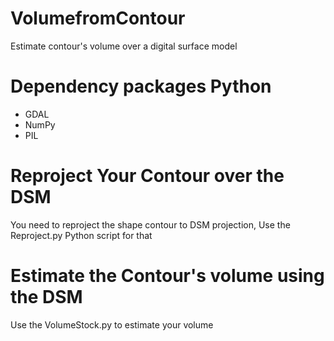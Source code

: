 # VolumefromContour
Estimate contour's volume over a digital surface model

# Dependency packages Python
- GDAL
- NumPy
- PIL

# Reproject Your Contour over the DSM

You need to reproject the shape contour to DSM projection, Use the Reproject.py Python script for that

# Estimate the Contour's volume using the DSM

Use the VolumeStock.py to estimate your volume
